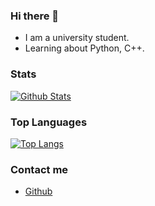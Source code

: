 ### Hi there 👋

<!--
**stillsteven/stillsteven** is a ✨ _special_ ✨ repository because its `README.md` (this file) appears on your GitHub profile.

Here are some ideas to get you started:

- 🔭 I’m currently working on ...
- 🌱 I’m currently learning ...
- 👯 I’m looking to collaborate on ...
- 🤔 I’m looking for help with ...
- 💬 Ask me about ...
- 📫 How to reach me: ...
- 😄 Pronouns: ...
- ⚡ Fun fact: ...
-->

- I am a university student.
- Learning about Python, C++.

### Stats

[![Github Stats](https://github-readme-stats.vercel.app/api?username=stillsteven&include_all_commits=true&show_icons=true)](https://github.com/anuraghazra/github-readme-stats)


### Top Languages

[![Top Langs](https://github-readme-stats.vercel.app/api/top-langs/?username=stillsteven)](https://github.com/anuraghazra/github-readme-stats)

### Contact me 

- [Github](https://github.com/stillsteven)
